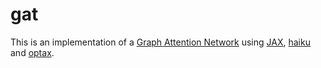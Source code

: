 # gat

This is an implementation of a [Graph Attention Network](https://arxiv.org/pdf/1710.10903.pdf)
using [JAX](https://github.com/google/jax), [haiku](https://github.com/deepmind/dm-haiku)
and [optax](https://github.com/deepmind/optax).
